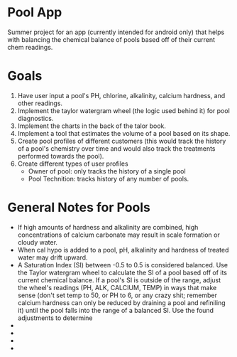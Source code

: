 # Pool App
Summer project for an app (currently intended for android only) that helps with balancing the chemical balance of pools based off of their current chem readings.


# Goals
<ol>
  <li>Have user input a pool's PH, chlorine, alkalinity, calcium hardness, and other readings.</li>
  <li>Implement the taylor watergram wheel (the logic used behind it) for pool diagnostics.</li>
  <li>Implement the charts in the back of the talor book.</li>
  <li>Implement a tool that estimates the volume of a pool based on its shape.</li>
  <li>Create pool profiles of different customers (this would track the history of a pool's chemistry over time and would also track the treatments performed towards the pool).</li>
  <li>Create different types of user profiles
      <ul>
        <li>Owner of pool: only tracks the history of a single pool</li>
        <li>Pool Technition: tracks history of any number of pools.</li>
      </ul>
  </li>
</ol>
  
# General Notes for Pools
<ul>
  <li> If high amounts of hardness and alkalinity are combined, high concentrations of calcium carbonate may result in scale formation or cloudy water.</li>
  <li> When cal hypo is added to a pool, pH, alkalinity and hardness of treated water may drift upward.</li>
  <li> A Saturation Index (SI) between -0.5 to 0.5 is considered balanced. Use the Taylor watergram wheel to calculate the SI of a pool based off of its current chemical balance. If a pool's SI is outside of the range, adjust the wheel's readings (PH, ALK, CALCIUM, TEMP) in ways that make sense (don't set temp to 50, or PH to 6, or any crazy shit; remember calcium hardness can only be reduced by draining a pool and refiniling it) until the pool falls into the range of a balanced SI. Use the found adjustments to determine<li>
  <li></li>
  <li></li>
  <li></li>
</ul>
  
